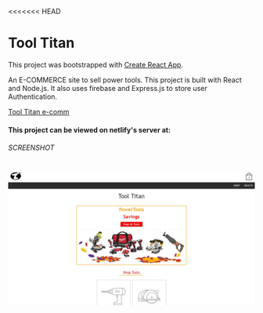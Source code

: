 <<<<<<< HEAD

# Tool Titan

This project was bootstrapped with [Create React App](https://github.com/facebook/create-react-app).

An E-COMMERCE site to sell power tools. This project is built with React and Node.js. It also uses firebase and Express.js to store user Authentication.

[Tool Titan e-comm](https://friendly-mestorf-ef93df.netlify.com)

#### This project can be viewed on netlify's server at:

###### SCREENSHOT

# ![](src/srcImgs/ToolTitanScreenshot.JPG)
